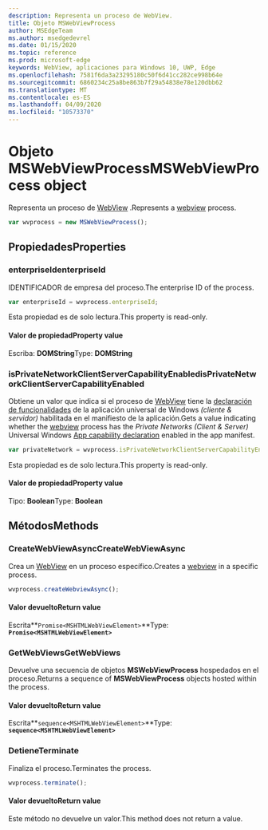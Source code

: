 ```yaml
---
description: Representa un proceso de WebView.
title: Objeto MSWebViewProcess
author: MSEdgeTeam
ms.author: msedgedevrel
ms.date: 01/15/2020
ms.topic: reference
ms.prod: microsoft-edge
keywords: WebView, aplicaciones para Windows 10, UWP, Edge
ms.openlocfilehash: 7581f6da3a23295180c50f6d41cc282ce998b64e
ms.sourcegitcommit: 6860234c25a8be863b7f29a54838e78e120dbb62
ms.translationtype: MT
ms.contentlocale: es-ES
ms.lasthandoff: 04/09/2020
ms.locfileid: "10573370"
---
```

# <span data-ttu-id="e3ab4-104">Objeto MSWebViewProcess</span><span class="sxs-lookup"><span data-stu-id="e3ab4-104">MSWebViewProcess object</span></span>

<span data-ttu-id="e3ab4-105">Representa un proceso de [WebView](../webview.md) .</span><span class="sxs-lookup"><span data-stu-id="e3ab4-105">Represents a [webview](../webview.md) process.</span></span>

```js
var wvprocess = new MSWebViewProcess();
```

## <span data-ttu-id="e3ab4-106">Propiedades</span><span class="sxs-lookup"><span data-stu-id="e3ab4-106">Properties</span></span>

### <span data-ttu-id="e3ab4-107">enterpriseId</span><span class="sxs-lookup"><span data-stu-id="e3ab4-107">enterpriseId</span></span>

<span data-ttu-id="e3ab4-108">IDENTIFICADOR de empresa del proceso.</span><span class="sxs-lookup"><span data-stu-id="e3ab4-108">The enterprise ID of the process.</span></span>

```js
var enterpriseId = wvprocess.enterpriseId;
```

<span data-ttu-id="e3ab4-109">Esta propiedad es de solo lectura.</span><span class="sxs-lookup"><span data-stu-id="e3ab4-109">This property is read-only.</span></span>

#### <span data-ttu-id="e3ab4-110">Valor de propiedad</span><span class="sxs-lookup"><span data-stu-id="e3ab4-110">Property value</span></span>
<span data-ttu-id="e3ab4-111">Escriba: **DOMString**</span><span class="sxs-lookup"><span data-stu-id="e3ab4-111">Type: **DOMString**</span></span>

### <span data-ttu-id="e3ab4-112">isPrivateNetworkClientServerCapabilityEnabled</span><span class="sxs-lookup"><span data-stu-id="e3ab4-112">isPrivateNetworkClientServerCapabilityEnabled</span></span>

<span data-ttu-id="e3ab4-113">Obtiene un valor que indica si el proceso de [WebView](../webview.md) tiene la [declaración de funcionalidades](/windows/uwp/packaging/app-capability-declarations) de la aplicación universal de Windows *(cliente & servidor)* habilitada en el manifiesto de la aplicación.</span><span class="sxs-lookup"><span data-stu-id="e3ab4-113">Gets a value indicating whether the [webview](../webview.md) process has the *Private Networks (Client & Server)* Universal Windows [App capability declaration](/windows/uwp/packaging/app-capability-declarations) enabled in the app manifest.</span></span>

```js
var privateNetwork = wvprocess.isPrivateNetworkClientServerCapabilityEnabled;
```

<span data-ttu-id="e3ab4-114">Esta propiedad es de solo lectura.</span><span class="sxs-lookup"><span data-stu-id="e3ab4-114">This property is read-only.</span></span>

#### <span data-ttu-id="e3ab4-115">Valor de propiedad</span><span class="sxs-lookup"><span data-stu-id="e3ab4-115">Property value</span></span>
<span data-ttu-id="e3ab4-116">Tipo: **Boolean**</span><span class="sxs-lookup"><span data-stu-id="e3ab4-116">Type: **Boolean**</span></span>

## <span data-ttu-id="e3ab4-117">Métodos</span><span class="sxs-lookup"><span data-stu-id="e3ab4-117">Methods</span></span>

### <span data-ttu-id="e3ab4-118">CreateWebViewAsync</span><span class="sxs-lookup"><span data-stu-id="e3ab4-118">CreateWebViewAsync</span></span>

<span data-ttu-id="e3ab4-119">Crea un [WebView](../webview.md) en un proceso específico.</span><span class="sxs-lookup"><span data-stu-id="e3ab4-119">Creates a [webview](../webview.md) in a specific process.</span></span>

```js
wvprocess.createWebviewAsync();
```

#### <span data-ttu-id="e3ab4-120">Valor devuelto</span><span class="sxs-lookup"><span data-stu-id="e3ab4-120">Return value</span></span>

<span data-ttu-id="e3ab4-121">Escrita**`Promise<MSHTMLWebViewElement>`**</span><span class="sxs-lookup"><span data-stu-id="e3ab4-121">Type: **`Promise<MSHTMLWebViewElement>`**</span></span>

### <span data-ttu-id="e3ab4-122">GetWebViews</span><span class="sxs-lookup"><span data-stu-id="e3ab4-122">GetWebViews</span></span>

<span data-ttu-id="e3ab4-123">Devuelve una secuencia de objetos **MSWebViewProcess** hospedados en el proceso.</span><span class="sxs-lookup"><span data-stu-id="e3ab4-123">Returns a sequence of **MSWebViewProcess** objects hosted within the process.</span></span>

#### <span data-ttu-id="e3ab4-124">Valor devuelto</span><span class="sxs-lookup"><span data-stu-id="e3ab4-124">Return value</span></span>

<span data-ttu-id="e3ab4-125">Escrita**`sequence<MSHTMLWebViewElement>`**</span><span class="sxs-lookup"><span data-stu-id="e3ab4-125">Type: **`sequence<MSHTMLWebViewElement>`**</span></span>

### <span data-ttu-id="e3ab4-126">Detiene</span><span class="sxs-lookup"><span data-stu-id="e3ab4-126">Terminate</span></span>

<span data-ttu-id="e3ab4-127">Finaliza el proceso.</span><span class="sxs-lookup"><span data-stu-id="e3ab4-127">Terminates the process.</span></span>

```js
wvprocess.terminate();
```

#### <span data-ttu-id="e3ab4-128">Valor devuelto</span><span class="sxs-lookup"><span data-stu-id="e3ab4-128">Return value</span></span>

<span data-ttu-id="e3ab4-129">Este método no devuelve un valor.</span><span class="sxs-lookup"><span data-stu-id="e3ab4-129">This method does not return a value.</span></span>
